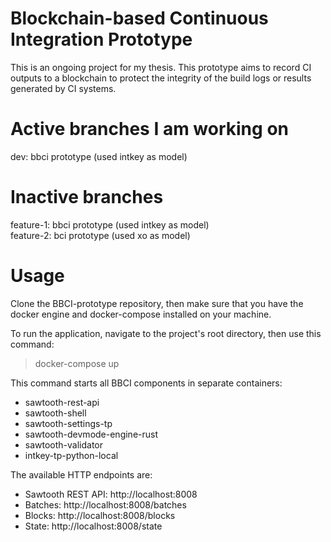 # Blockchain-based Continuous Integration Prototype

This is an ongoing project for my thesis. This prototype aims to record CI outputs to a blockchain to protect the integrity of the build logs or results generated by CI systems.

# Active branches I am working on
dev: bbci prototype (used intkey as model)

# Inactive branches
feature-1: bbci prototype (used intkey as model) \
feature-2: bci prototype (used xo as model)

# Usage
Clone the BBCI-prototype repository, then make sure that you have the docker engine and docker-compose installed on your machine.

To run the application, navigate to the project's root directory, then use this command:
    <blockquote>
        <p>docker-compose up</p>
    </blockquote>

This command starts all BBCI components in separate containers:

- sawtooth-rest-api
- sawtooth-shell
- sawtooth-settings-tp
- sawtooth-devmode-engine-rust
- sawtooth-validator
- intkey-tp-python-local

The available HTTP endpoints are:

- Sawtooth REST API: http://localhost:8008
- Batches: http://localhost:8008/batches
- Blocks: http://localhost:8008/blocks
- State: http://localhost:8008/state
